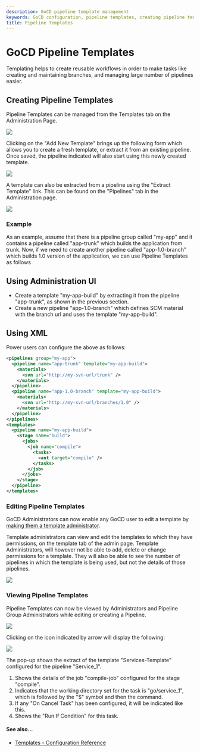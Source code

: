 ```yaml
---
description: GoCD pipeline template management
keywords: GoCD configuration, pipeline templates, creating pipeline templates, editing pipeline templates, viewing pipeline templates, pipeline groups
title: Pipeline Templates
---
```


# GoCD Pipeline Templates

Templating helps to create reusable workflows in order to make tasks like creating and maintaining branches, and managing large number of pipelines easier.

## Creating Pipeline Templates

Pipeline Templates can be managed from the Templates tab on the Administration Page.

![](../images/pipeline_templates.png)

Clicking on the "Add New Template" brings up the following form which allows you to create a fresh template, or extract it from an existing pipeline. Once saved, the pipeline indicated will also start using this newly created template.

![](../images/add_new_template.png)

A template can also be extracted from a pipeline using the "Extract Template" link. This can be found on the "Pipelines" tab in the Administration page.

![](../images/extract_template_from_pipeline.png)

### Example

As an example, assume that there is a pipeline group called "my-app" and it contains a pipeline called "app-trunk" which builds the application from trunk. Now, if we need to create another pipeline called "app-1.0-branch" which builds 1.0 version of the application, we can use Pipeline Templates as follows

## Using Administration UI

- Create a template "my-app-build" by extracting it from the pipeline "app-trunk", as shown in the previous section.
- Create a new pipeline "app-1.0-branch" which defines SCM material with the branch url and uses the template "my-app-build".

## Using XML

Power users can configure the above as follows:

```xml
<pipelines group="my-app">
  <pipeline name="app-trunk" template="my-app-build">
    <materials>
      <svn url="http://my-svn-url/trunk" />
    </materials>
  </pipeline>
  <pipeline name="app-1.0-branch" template="my-app-build">
    <materials>
      <svn url="http://my-svn-url/branches/1.0" />
    </materials>
  </pipeline>
</pipelines>
<templates>
  <pipeline name="my-app-build">
    <stage name="build">
      <jobs>
        <job name="compile">
          <tasks>
            <ant target="compile" />
          </tasks>
        </job>
      </jobs>
    </stage>
  </pipeline>
</templates>
```

### Editing Pipeline Templates

GoCD Administrators can now enable any GoCD user to edit a template by [making them a template administrator](dev_authorization.html#specifying-permissions-for-templates).

Template administrators can view and edit the templates to which they have permissions, on the template tab of the admin page. Template Administrators, will however not be able to add, delete or change permissions for a template. They will also be able to see the number of pipelines in which the template is being used, but not the details of those pipelines.

![](../images/template_admin_edit_template.png)

### Viewing Pipeline Templates

Pipeline Templates can now be viewed by Administrators and Pipeline Group Administrators while editing or creating a Pipeline.

![](../images/template_view_on_pipeline_tab.png)

Clicking on the icon indicated by arrow will display the following:

![](../images/view_template_popup.png)

The pop-up shows the extract of the template "Services-Template" configured for the pipeline "Service\_1".

1. Shows the details of the job "compile-job" configured for the stage "compile".
2. Indicates that the working directory set for the task is "go/service\_1", which is followed by the "\$" symbol and then the command.
3. If any "On Cancel Task" has been configured, it will be indicated like this.
4. Shows the "Run If Condition" for this task.

#### See also...

- [Templates - Configuration Reference](configuration_reference.html#templates)
